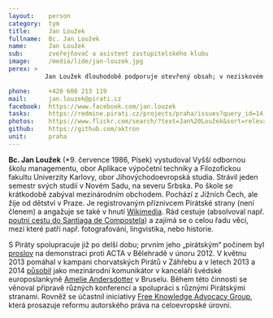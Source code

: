 ```yaml
---
layout:    person
category:  tym
title:     Jan Loužek
fullname:  Bc. Jan Loužek
name:      Jan Loužek
sub:       zveřejňovač a asistent zastupitelského klubu
image:     /media/lide/jan-louzek.jpg
perex: >
          Jan Loužek dlouhodobě podporuje otevřený obsah; v neziskovém prostředí se zabývá otevřeným vzděláváním, problematikou autorského práva a komunitní spolupráce.

phone:     +420 608 213 119
mail:      jan.louzek@pirati.cz
facebook:  https://www.facebook.com/jan.louzek
tasks:     https://redmine.pirati.cz/projects/praha/issues?query_id=14
photos:    https://www.flickr.com/search/?text=Jan%20Loužek&sort=relevance&user_id=68741528%40N03
github:    https://github.com/aktron
unit:      praha
---
```



**Bc. Jan Loužek** (*9. července 1986, Písek) vystudoval Vyšší odbornou školu managementu, obor Aplikace výpočetní techniky a Filozofickou fakultu Univerzity Karlovy, obor Jihovýchodoevropská studia. Strávil jeden semestr svých studií v Novém Sadu, na severu Srbska. Po škole se krátkodobě zabýval mezinárodním obchodem. Pochází z Jižních Čech, ale žije od dětství v Praze. Je registrovaným příznivcem Pirátské strany (není členem) a angažuje se také v hnutí [Wikimedia][3]. Rád cestuje (absolvoval např. [poutní cestu do Santiaga de Compostela][5]) a zajímá se o celou řadu věcí, mezi které patří např. fotografování, lingvistika, nebo historie.

S Piráty spolupracuje již po delší dobu; prvním jeho „pirátským“ počinem byl [proslov][4] na demonstraci proti ACTA v Bělehradě v únoru 2012. V květnu 2013 pomáhal v kampani chorvatských Pirátů v Záhřebu a v letech 2013 a 2014 [působil][1] jako mezinárodní komunikátor v kanceláři švédské europoslankyně [Amelie Andersdotter][2] v Bruselu. Během této činnosti se věnoval přípravě různých konferencí a spolupráci s různými Pirátskými stranami. Rovněž se účastnil iniciativy [Free Knowledge Advocacy Group][6], která prosazuje reformu autorského práva na celoevropské úrovni.

[1]: https://ameliaandersdotter.eu/author/jan-louzek
[2]: https://ameliaandersdotter.eu/
[3]: http://www.wikimedia.org/
[4]: https://www.youtube.com/watch?v=K1qgnLTpE1Q
[5]: https://cs.wikipedia.org/wiki/Svatojakubsk%C3%A1_cesta
[6]: https://meta.wikimedia.org/wiki/EU_policy
